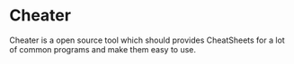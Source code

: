 # Cheater
Cheater is a open source tool which should provides CheatSheets for a lot of common programs and make them easy to use.
